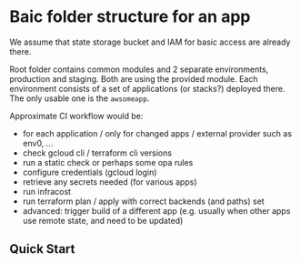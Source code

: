 # Baic folder structure for an app
We assume that state storage bucket and IAM for basic access are already there.

Root folder contains common modules and 2 separate environments, production and staging. Both are using the provided module.
Each environment consists of a set of applications (or stacks?) deployed there. The only usable one is the `awsomeapp`.

Approximate CI workflow would be:
- for each application / only for changed apps / external provider such as env0, ...
- check gcloud cli / terraform cli versions
- run a static check or perhaps some opa rules
- configure credentials (gcloud login)
- retrieve any secrets needed (for various apps)
- run infracost
- run terraform plan / apply with correct backends (and paths) set
- advanced: trigger build of a different app (e.g. usually when other apps use remote state, and need to be updated)

## Quick Start